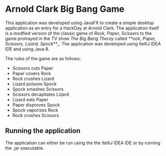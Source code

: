 # Arnold Clark Big Bang Game
This application was developed using JavaFX to create a simple desktop application as an entry for a HackDay at Arnold Clark. The application itself is a modfied version of the classic game of _Rock, Paper, Scissors_ to the game protrayed in the TV show _The Big Bang Theroy_ called _**ock, Paper, Scissors, Lizard, Spock_**_. The application was developed using ItelliJ IDEA IDE and using Java 8.

The rules of the game are as follows:
- Scissors cuts Paper
- Paper covers Rock
- Rock crushes Lizard
- Lizard poisons Spock
- Spock smashes Scissors
- Scissors decapitates Lizard
- Lizard eats Paper
- Paper disproves Spock
- Spock vaporizes Rock 
- Rock crushes Scissors 

## Running the application
The application can either be run using the the ItelliJ IDEA IDE or by running the .jar executable.